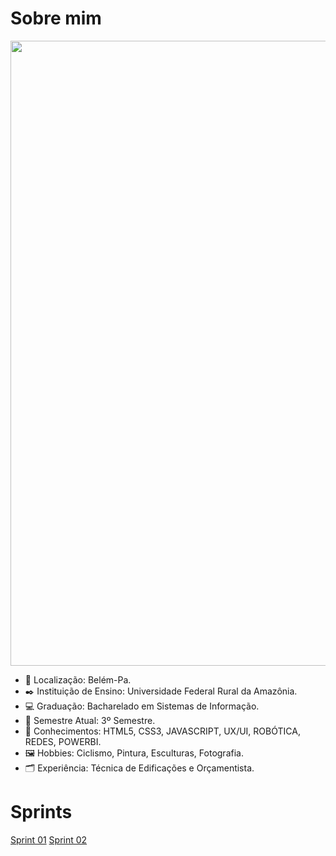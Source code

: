 # Sobre mim  

<div align="center">
  <img src="https://github.com/user-attachments/assets/0d1c1b89-d2b8-40f0-b83c-89b9261c6659" width="1000px">
</div>

* :round_pushpin: Localização: Belém-Pa. 
* :black_nib: Instituição de Ensino: Universidade Federal Rural da Amazônia.
* :computer: Graduação: Bacharelado em Sistemas de Informação.
* :calendar: Semestre Atual: 3º Semestre. 
* :brain: Conhecimentos: HTML5, CSS3, JAVASCRIPT, UX/UI, ROBÓTICA, REDES, POWERBI.
* :framed_picture: Hobbies: Ciclismo, Pintura, Esculturas, Fotografia.
* :card_index_dividers: Experiência: Técnica de Edificações e Orçamentista.

# Sprints

[Sprint 01](https://github.com/neivis04/PB_CYNTHIA_NEIVA/tree/main/Sprint%201)
[Sprint 02](https://github.com/neivis04/PB_CYNTHIA_NEIVA/tree/main/Sprint2)
